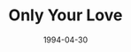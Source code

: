 ---
type: single
title: Only Your Love
date: 1994-04-30
label: CNR
catalog: 123-456-789
img: /media/singles/only-your-love.jpg
discs:
  - tracks:
    - Only Your Love
    - Don't Make Me Wait Forever
    - The Sulky Shuffle
credits:
  - key: Artwork
    value: Robby Valentine
---